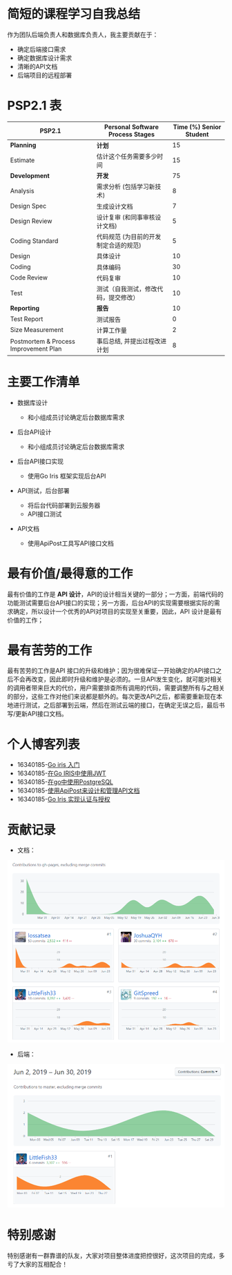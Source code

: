 # 简短的课程学习自我总结

作为团队后端负责人和数据库负责人，我主要贡献在于：

- 确定后端接口需求
- 确定数据库设计需求
- 清晰的API文档
- 后端项目的远程部署

# PSP2.1 表

| PSP2.1                                | Personal Software Process Stages      | Time (%) Senior Student |
| ------------------------------------- | ------------------------------------- | ----------------------- |
| **Planning**                          | **计划**                              | 15                      |
| Estimate                              | 估计这个任务需要多少时间              | 15                      |
| **Development**                       | **开发**                              | 75                      |
| Analysis                              | 需求分析 (包括学习新技术)             | 8                       |
| Design Spec                           | 生成设计文档                          | 7                       |
| Design Review                         | 设计复审 (和同事审核设计文档)         | 5                       |
| Coding Standard                       | 代码规范 (为目前的开发制定合适的规范) | 5                       |
| Design                                | 具体设计                              | 10                      |
| Coding                                | 具体编码                              | 30                      |
| Code Review                           | 代码复审                              | 10                      |
| Test                                  | 测试（自我测试，修改代码，提交修改）  | 10                      |
| **Reporting**                         | **报告**                              | 10                      |
| Test Report                           | 测试报告                              | 0                       |
| Size Measurement                      | 计算工作量                            | 2                       |
| Postmortem & Process Improvement Plan | 事后总结, 并提出过程改进计划          | 8                       |

# 主要工作清单

* 数据库设计
  * 和小组成员讨论确定后台数据库需求
* 后台API设计
  * 和小组成员讨论确定后台数据库需求

* 后台API接口实现
  * 使用Go Iris 框架实现后台API

* API测试，后台部署
  * 将后台代码部署到云服务器
  * API接口测试
* API文档
  * 使用ApiPost工具写API接口文档

# 最有价值/最得意的工作

最有价值的工作是 **API 设计**，API的设计相当关键的一部分；一方面，前端代码的功能测试需要后台API接口的实现；另一方面，后台API的实现需要根据实际的需求确定，所以设计一个优秀的API对项目的实现至关重要，因此，API 设计是最有价值的工作；

# 最有苦劳的工作

最有苦劳的工作是API 接口的升级和维护；因为很难保证一开始确定的API接口之后不会再改变，因此即时升级和维护是必须的。一旦API发生变化，就可能对相关的调用者带来巨大的代价，用户需要排查所有调用的代码，需要调整所有与之相关的部分，这些工作对他们来说都是额外的。每次更改API之后，都需要重新现在本地进行测试，之后部署到云端，然后在测试云端的接口，在确定无误之后，最后书写/更新API接口文档。

# 个人博客列表

- 16340185-[Go iris 入门](https://blog.csdn.net/qiuxy23/article/details/93542162)
- 16340185-[在Go IRIS中使用JWT](https://blog.csdn.net/qiuxy23/article/details/93552125)
- 16340185-[在go中使用PostgreSQL](https://blog.csdn.net/qiuxy23/article/details/93555174)
- 16340185-[使用ApiPost来设计和管理API文档](https://blog.csdn.net/qiuxy23/article/details/93557746)
- 16340185-[Go Iris 实现认证与授权](https://blog.csdn.net/qiuxy23/article/details/93600846)

# 贡献记录

* 文档：

![1561895476230](image/1561895476230.png)

* 后端：

![1561895500381](image/1561895500381.png)

# 特别感谢

特别感谢有一群靠谱的队友，大家对项目整体进度把控很好，这次项目的完成，多亏了大家的互相配合！









